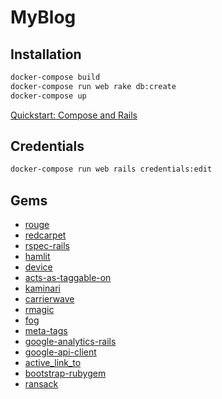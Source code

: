# MyBlog

## Installation

```cmd
docker-compose build
docker-compose run web rake db:create
docker-compose up
```

[Quickstart: Compose and Rails](https://docs.docker.com/compose/rails)

## Credentials

```cmd
docker-compose run web rails credentials:edit
```

## Gems

- [rouge](https://github.com/rouge-ruby/rouge)
- [redcarpet](https://github.com/vmg/redcarpet)
- [rspec-rails](https://github.com/rspec/rspec-rails)
- [hamlit](https://github.com/k0kubun/hamlit)
- [device](https://github.com/heartcombo/devise)
- [acts-as-taggable-on](https://github.com/mbleigh/acts-as-taggable-on)
- [kaminari](https://github.com/kaminari/kaminari)
- [carrierwave](https://github.com/search?q=carrierwave)
- [rmagic](https://github.com/rmagick/rmagick)
- [fog](https://github.com/fog/fog)
- [meta-tags](https://github.com/kpumuk/meta-tags)
- [google-analytics-rails](https://github.com/bgarret/google-analytics-rails)
- [google-api-client](https://github.com/googleapis/google-api-ruby-client)
- [active_link_to](https://github.com/comfy/active_link_to)
- [bootstrap-rubygem](https://github.com/twbs/bootstrap-rubygem)
- [ransack](https://github.com/activerecord-hackery/ransack)
